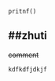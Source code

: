 


`pritnf()` 

##zhuti
---

~~comment~~ 
```c
kdfkdfjdkjf
```


<!-- vim-markdown-toc Marked -->

<!-- vim-markdown-toc -->
